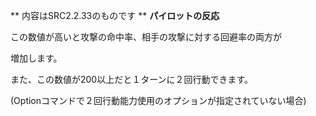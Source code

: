 ** 内容はSRC2.2.33のものです **
**パイロットの反応**

この数値が高いと攻撃の命中率、相手の攻撃に対する回避率の両方が

増加します。

また、この数値が200以上だと１ターンに２回行動できます。

(Optionコマンドで２回行動能力使用のオプションが指定されていない場合)
